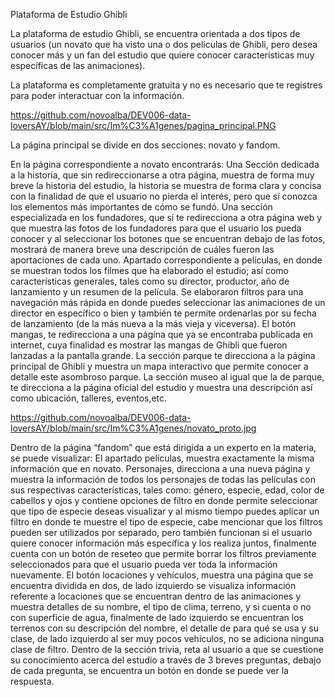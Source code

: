 Plataforma de Estudio Ghibli

La plataforma de estudio Ghibli, se encuentra orientada a dos tipos de usuarios (un novato que ha visto una o dos películas de Ghibli, pero desea conocer más y un fan del estudio que quiere conocer características muy específicas de las animaciones).

La plataforma es completamente gratuita y no es necesario que te registres para poder interactuar con la información.

https://github.com/novoalba/DEV006-data-loversAY/blob/main/src/Im%C3%A1genes/pagina_principal.PNG

La página principal se divide en dos secciones: novato y fandom.

En la página correspondiente a novato encontrarás:
Una Sección dedicada a la historia, que sin redireccionarse a otra página, muestra de forma muy breve la historia del estudio, la historia se muestra de forma clara y concisa con la finalidad de que el usuario no pierda el interés, pero que sí conozca los elementos más importantes de cómo se fundó.
Una sección especializada en los fundadores, que sí te redirecciona a otra página web y que muestra las fotos de los fundadores para que el usuario los pueda conocer y al seleccionar los botones que se encuentran debajo de las fotos, mostrará de manera breve una descripción de cuáles fueron las aportaciones de cada uno.
Apartado correspondiente a películas, en donde se muestran todos los filmes que ha elaborado el estudio; así como características generales, tales como su director, productor, año de lanzamiento y un resumen de la película. Se elaboraron filtros para una navegación más rápida en donde puedes seleccionar las animaciones de un director en específico o bien y también te permite ordenarlas por su fecha de lanzamiento (de la más nueva a la más vieja y viceversa).
El botón mangas, te redirecciona a una página que ya se encontraba publicada en internet, cuya finalidad es mostrar las mangas de Ghibli que fueron lanzadas a la pantalla grande.
La sección parque te direcciona a la página principal de Ghibli y muestra un mapa interactivo que permite conocer a detalle este asombroso parque.
La sección museo al igual que la de parque, te direcciona a la página oficial del estudio y muestra una descripción así como ubicación, talleres, eventos,etc.


https://github.com/novoalba/DEV006-data-loversAY/blob/main/src/Im%C3%A1genes/novato_proto.jpg



Dentro de la página “fandom” que está dirigida a un experto en la materia, se puede visualizar:
El apartado películas, muestra exactamente la misma información que en novato.
Personajes, direcciona a una nueva página y muestra la información de todos los personajes de todas las películas con sus respectivas características, tales como: género, especie, edad, color de cabellos y ojos y contiene opciones de filtro en donde permite seleccionar que tipo de especie deseas visualizar y al mismo tiempo puedes aplicar un filtro en donde te muestre el tipo de especie, cabe mencionar que los filtros pueden ser utilizados por separado, pero también funcionan si el usuario quiere conocer información más específica y los realiza juntos, finalmente cuenta con un botón de reseteo que permite borrar los filtros previamente seleccionados para que el usuario pueda ver toda la información nuevamente.
El botón locaciones y vehículos, muestra una página que se encuentra dividida en dos, de lado izquierdo se visualiza información referente a locaciones que se encuentran dentro de las animaciones y muestra detalles de su nombre, el tipo de clima, terreno, y si cuenta o no con superficie de agua, finalmente de lado izquierdo se encuentran los terrenos con su descripción del nombre, el detalle de para qué se usa y su clase, de lado izquierdo al ser muy pocos vehículos, no se adiciona ninguna clase de filtro.
Dentro de la sección trivia, reta al usuario a que se cuestione su conocimiento acerca del estudio a través de 3 breves preguntas, debajo de cada pregunta, se encuentra un botón en donde se puede ver la respuesta.
